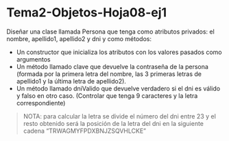 # Tema2-Objetos-Hoja08-ej1

Diseñar una clase llamada Persona que tenga como atributos privados: el nombre, apellido1, apellido2 y dni y como métodos:
+ Un constructor que inicializa los atributos con los valores pasados como argumentos
+ Un método llamado clave que devuelve la contraseña de la persona (formada por la primera letra del nombre, las 3 primeras letras de apellido1 y la última letra de apellido2).
+ Un método llamado dniValido que devuelve verdadero si el dni es válido y falso en otro caso. (Controlar que tenga 9 caracteres y la letra correspondiente)

> NOTA: para calcular la letra se divide el número del dni entre 23 y el resto obtenido será la posición de la letra del dni en la siguiente cadena “TRWAGMYFPDXBNJZSQVHLCKE”
